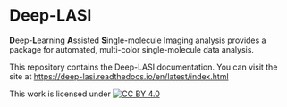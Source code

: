 # Deep-LASI

**D**eep-**L**earning **A**ssisted **S**ingle-molecule **I**maging analysis provides a package for automated, multi-color single-molecule data analysis.

This repository contains the Deep-LASI documentation. You can visit the site at https://deep-lasi.readthedocs.io/en/latest/index.html

This work is licensed under
[![CC BY 4.0][cc-by-image]][cc-by]

[cc-by]: http://creativecommons.org/licenses/by/4.0/
[cc-by-image]: https://i.creativecommons.org/l/by/4.0/88x31.png

